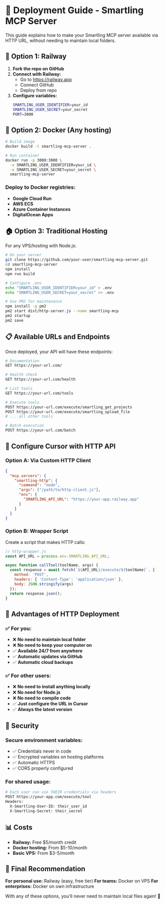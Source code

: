 # 🚀 Deployment Guide - Smartling MCP Server

This guide explains how to make your Smartling MCP server available via HTTP URL, without needing to maintain local folders.

## 🚂 **Option 1: Railway**

1. **Fork the repo on GitHub**
2. **Connect with Railway:**
   - Go to https://railway.app
   - Connect GitHub
   - Deploy from repo
3. **Configure variables:**
   ```bash
   SMARTLING_USER_IDENTIFIER=your_id
   SMARTLING_USER_SECRET=your_secret
   PORT=3000
   ```

## 🐳 **Option 2: Docker (Any hosting)**

```bash
# Build image
docker build -t smartling-mcp-server .

# Run container
docker run -p 3000:3000 \
  -e SMARTLING_USER_IDENTIFIER=your_id \
  -e SMARTLING_USER_SECRET=your_secret \
  smartling-mcp-server
```

### Deploy to Docker registries:
- **Google Cloud Run**
- **AWS ECS**
- **Azure Container Instances**
- **DigitalOcean Apps**

## 🏠 **Option 3: Traditional Hosting**

For any VPS/hosting with Node.js:

```bash
# On your server
git clone https://github.com/your-user/smartling-mcp-server.git
cd smartling-mcp-server
npm install
npm run build

# Configure .env
echo "SMARTLING_USER_IDENTIFIER=your_id" > .env
echo "SMARTLING_USER_SECRET=your_secret" >> .env

# Use PM2 for maintenance
npm install -g pm2
pm2 start dist/http-server.js --name smartling-mcp
pm2 startup
pm2 save
```

## 📋 **Available URLs and Endpoints**

Once deployed, your API will have these endpoints:

```bash
# Documentation
GET https://your-url.com/

# Health check
GET https://your-url.com/health

# List tools
GET https://your-url.com/tools

# Execute tools
POST https://your-url.com/execute/smartling_get_projects
POST https://your-url.com/execute/smartling_upload_file
# ... all other tools

# Batch execution
POST https://your-url.com/batch
```

## 🔧 **Configure Cursor with HTTP API**

### Option A: Via Custom HTTP Client
```json
{
  "mcp.servers": {
    "smartling-http": {
      "command": "node",
      "args": ["/path/to/http-client.js"],
      "env": {
        "SMARTLING_API_URL": "https://your-app.railway.app"
      }
    }
  }
}
```

### Option B: Wrapper Script
Create a script that makes HTTP calls:

```javascript
// http-wrapper.js
const API_URL = process.env.SMARTLING_API_URL;

async function callTool(toolName, args) {
  const response = await fetch(`${API_URL}/execute/${toolName}`, {
    method: 'POST',
    headers: { 'Content-Type': 'application/json' },
    body: JSON.stringify(args)
  });
  return response.json();
}
```

## 🔄 **Advantages of HTTP Deployment**

### ✅ **For you:**
- ❌ **No need to maintain local folder**
- ❌ **No need to keep your computer on**
- ✅ **Available 24/7 from anywhere**
- ✅ **Automatic updates via GitHub**
- ✅ **Automatic cloud backups**

### ✅ **For other users:**
- ❌ **No need to install anything locally**
- ❌ **No need for Node.js**
- ❌ **No need to compile code**
- ✅ **Just configure the URL in Cursor**
- ✅ **Always the latest version**

## 🔐 **Security**

### Secure environment variables:
- ✅ Credentials never in code
- ✅ Encrypted variables on hosting platforms
- ✅ Automatic HTTPS
- ✅ CORS properly configured

### For shared usage:
```bash
# Each user can use THEIR credentials via headers
POST https://your-app.com/execute/tool
Headers:
  X-Smartling-User-ID: their_user_id
  X-Smartling-Secret: their_secret
```

## 📊 **Costs**

- **Railway:** Free $5/month credit
- **Docker hosting:** From $5-10/month
- **Basic VPS:** From $3-5/month

## 🎯 **Final Recommendation**

**For personal use:** Railway (easy, free tier)
**For teams:** Docker on VPS
**For enterprises:** Docker on own infrastructure

With any of these options, you'll never need to maintain local files again! 🌟 